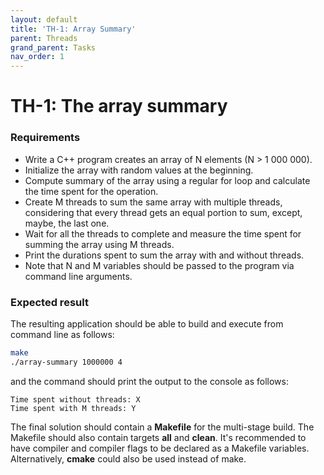 ```yaml
---
layout: default
title: 'TH-1: Array Summary'
parent: Threads
grand_parent: Tasks
nav_order: 1
---
```


# TH-1: The array summary

### Requirements 

- Write a C++ program creates an array of N elements (N > 1 000 000).
- Initialize the array with random values at the beginning. 
- Compute summary of the array using a regular for loop and calculate the time spent for the operation.
- Create M threads to sum the same array with multiple threads, considering that every thread gets an equal portion to sum, except, maybe, the last one.
- Wait for all the threads to complete and measure the time spent for summing the array using M threads. 
- Print the durations spent to sum the array with and without threads.
- Note that N and M variables should be passed to the program via command line arguments.

### Expected result

The resulting application should be able to build and execute from command line as follows:

```sh
make
./array-summary 1000000 4
```
and the command should print the output to the console as follows:

```
Time spent without threads: X
Time spent with M threads: Y
```

The final solution should contain a **Makefile** for the multi-stage build. The Makefile should also contain targets **all** and **clean**. It's recommended to have compiler and compiler flags to be declared as a Makefile variables. Alternatively, **cmake** could also be used instead of make. 
